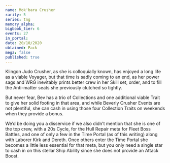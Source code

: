 ```yaml
---
name: Mok'bara Crusher
rarity: 5
series: tng
memory_alpha:
bigbook_tier: 6
events: 27
in_portal:
date: 20/10/2020
obtained: Pack
mega: false
published: true
---
```


Klingon Judo Crusher, as she is colloquially known, has enjoyed a long life as a viable Voyager, but that time is sadly coming to an end, as her power sags and WRG inevitably prints better crew in her Skill set, order, and to fill the Anti-matter seats she previously clutched so tightly. 

But never fear, Bev has a trio of Collections and one additional viable Trait to give her solid footing in that area, and while Beverly Crusher Events are not plentiful, she can cash in using those four Collection Traits on weekends when they provide a bonus. 

We’d be doing you a disservice if we also didn’t mention that she is one of the top crew, with a 20s Cycle, for the Hull Repair meta for Fleet Boss Battles, and one of only a few in the Time Portal (as of this writing) along with Laborer Kirk and Dereth. Once others enter the Time Portal she becomes a little less essential for that meta, but you only need a single star to cash in on this stellar Ship Ability since she does not provide an Attack Boost.
